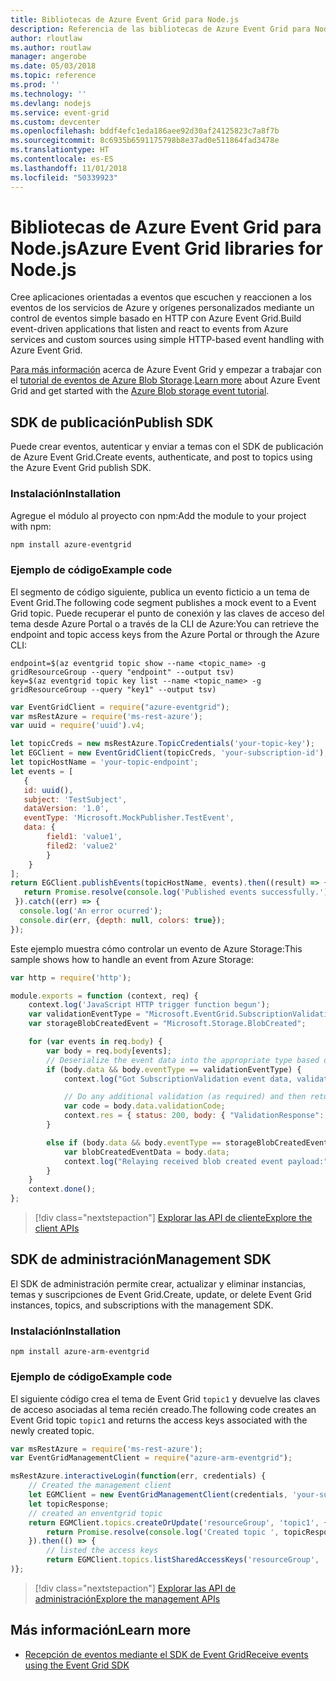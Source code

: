 ```yaml
---
title: Bibliotecas de Azure Event Grid para Node.js
description: Referencia de las bibliotecas de Azure Event Grid para Node.js
author: rloutlaw
ms.author: routlaw
manager: angerobe
ms.date: 05/03/2018
ms.topic: reference
ms.prod: ''
ms.technology: ''
ms.devlang: nodejs
ms.service: event-grid
ms.custom: devcenter
ms.openlocfilehash: bddf4efc1eda186aee92d30af24125823c7a8f7b
ms.sourcegitcommit: 8c6935b6591175798b8e37ad0e511864fad3478e
ms.translationtype: HT
ms.contentlocale: es-ES
ms.lasthandoff: 11/01/2018
ms.locfileid: "50339923"
---
```

# <a name="azure-event-grid-libraries-for-nodejs"></a><span data-ttu-id="55465-103">Bibliotecas de Azure Event Grid para Node.js</span><span class="sxs-lookup"><span data-stu-id="55465-103">Azure Event Grid libraries for Node.js</span></span>

<span data-ttu-id="55465-104">Cree aplicaciones orientadas a eventos que escuchen y reaccionen a los eventos de los servicios de Azure y orígenes personalizados mediante un control de eventos simple basado en HTTP con Azure Event Grid.</span><span class="sxs-lookup"><span data-stu-id="55465-104">Build event-driven applications that listen and react to events from Azure services and custom sources using simple HTTP-based event handling with Azure Event Grid.</span></span>

<span data-ttu-id="55465-105">[Para más información](/azure/event-grid/overview) acerca de Azure Event Grid y empezar a trabajar con el [tutorial de eventos de Azure Blob Storage](/azure/storage/blobs/storage-blob-event-quickstart).</span><span class="sxs-lookup"><span data-stu-id="55465-105">[Learn more](/azure/event-grid/overview) about Azure Event Grid and get started with the [Azure Blob storage event tutorial](/azure/storage/blobs/storage-blob-event-quickstart).</span></span> 

## <a name="publish-sdk"></a><span data-ttu-id="55465-106">SDK de publicación</span><span class="sxs-lookup"><span data-stu-id="55465-106">Publish SDK</span></span>

<span data-ttu-id="55465-107">Puede crear eventos, autenticar y enviar a temas con el SDK de publicación de Azure Event Grid.</span><span class="sxs-lookup"><span data-stu-id="55465-107">Create events, authenticate, and post to topics using the Azure Event Grid publish SDK.</span></span>

### <a name="installation"></a><span data-ttu-id="55465-108">Instalación</span><span class="sxs-lookup"><span data-stu-id="55465-108">Installation</span></span>

<span data-ttu-id="55465-109">Agregue el módulo al proyecto con npm:</span><span class="sxs-lookup"><span data-stu-id="55465-109">Add the module to your project with npm:</span></span>

```bash
npm install azure-eventgrid
```

### <a name="example-code"></a><span data-ttu-id="55465-110">Ejemplo de código</span><span class="sxs-lookup"><span data-stu-id="55465-110">Example code</span></span>

<span data-ttu-id="55465-111">El segmento de código siguiente, publica un evento ficticio a un tema de Event Grid.</span><span class="sxs-lookup"><span data-stu-id="55465-111">The following code segment publishes a mock event to a Event Grid topic.</span></span> <span data-ttu-id="55465-112">Puede recuperar el punto de conexión y las claves de acceso del tema desde Azure Portal o a través de la CLI de Azure:</span><span class="sxs-lookup"><span data-stu-id="55465-112">You can retrieve the endpoint and topic access keys from the Azure Portal or through the Azure CLI:</span></span>

```azurecli-interactive
endpoint=$(az eventgrid topic show --name <topic_name> -g gridResourceGroup --query "endpoint" --output tsv)
key=$(az eventgrid topic key list --name <topic_name> -g gridResourceGroup --query "key1" --output tsv)
```

```javascript
var EventGridClient = require("azure-eventgrid");
var msRestAzure = require('ms-rest-azure');
var uuid = require('uuid').v4;

let topicCreds = new msRestAzure.TopicCredentials('your-topic-key');
let EGClient = new EventGridClient(topicCreds, 'your-subscription-id');
let topicHostName = 'your-topic-endpoint';
let events = [
   {
   id: uuid(),
   subject: 'TestSubject',
   dataVersion: '1.0',
   eventType: 'Microsoft.MockPublisher.TestEvent',
   data: {
        field1: 'value1',
        filed2: 'value2'
        }
    }
];
return EGClient.publishEvents(topicHostName, events).then((result) => {
   return Promise.resolve(console.log('Published events successfully.'));
 }).catch((err) => {
  console.log('An error ocurred');
  console.dir(err, {depth: null, colors: true});
});
```

<span data-ttu-id="55465-113">Este ejemplo muestra cómo controlar un evento de Azure Storage:</span><span class="sxs-lookup"><span data-stu-id="55465-113">This sample shows how to handle an event from Azure Storage:</span></span>

```javascript
var http = require('http');

module.exports = function (context, req) {
    context.log('JavaScript HTTP trigger function begun');
    var validationEventType = "Microsoft.EventGrid.SubscriptionValidationEvent";
    var storageBlobCreatedEvent = "Microsoft.Storage.BlobCreated";

    for (var events in req.body) {
        var body = req.body[events];
        // Deserialize the event data into the appropriate type based on event type  
        if (body.data && body.eventType == validationEventType) {
            context.log("Got SubscriptionValidation event data, validation code: " + body.data.validationCode + " topic: " + body.topic);

            // Do any additional validation (as required) and then return back the below response
            var code = body.data.validationCode;
            context.res = { status: 200, body: { "ValidationResponse": code } };
        }

        else if (body.data && body.eventType == storageBlobCreatedEvent) {
            var blobCreatedEventData = body.data;
            context.log("Relaying received blob created event payload:" + JSON.stringify(blobCreatedEventData));
        }
    }
    context.done();
};
```

> [!div class="nextstepaction"]
> [<span data-ttu-id="55465-114">Explorar las API de cliente</span><span class="sxs-lookup"><span data-stu-id="55465-114">Explore the client APIs</span></span>](/javascript/api/overview/azure/eventgrid/client)

## <a name="management-sdk"></a><span data-ttu-id="55465-115">SDK de administración</span><span class="sxs-lookup"><span data-stu-id="55465-115">Management SDK</span></span>

<span data-ttu-id="55465-116">El SDK de administración permite crear, actualizar y eliminar instancias, temas y suscripciones de Event Grid.</span><span class="sxs-lookup"><span data-stu-id="55465-116">Create, update, or delete Event Grid instances, topics, and subscriptions with the management SDK.</span></span>

### <a name="installation"></a><span data-ttu-id="55465-117">Instalación</span><span class="sxs-lookup"><span data-stu-id="55465-117">Installation</span></span>

```
npm install azure-arm-eventgrid
```

### <a name="example-code"></a><span data-ttu-id="55465-118">Ejemplo de código</span><span class="sxs-lookup"><span data-stu-id="55465-118">Example code</span></span>

<span data-ttu-id="55465-119">El siguiente código crea el tema de Event Grid `topic1` y devuelve las claves de acceso asociadas al tema recién creado.</span><span class="sxs-lookup"><span data-stu-id="55465-119">The following code creates an Event Grid topic `topic1` and returns the access keys associated with the newly created topic.</span></span>

```javascript
var msRestAzure = require('ms-rest-azure');
var EventGridManagementClient = require("azure-arm-eventgrid");

msRestAzure.interactiveLogin(function(err, credentials) {
    // Created the management client
    let EGMClient = new EventGridManagementClient(credentials, 'your-subscription-id');
    let topicResponse;
    // created an enventgrid topic
    return EGMClient.topics.createOrUpdate('resourceGroup', 'topic1', { location: 'westus' }).then((topicResponse) => {
        return Promise.resolve(console.log('Created topic ', topicResponse));
    }).then(() => {
        // listed the access keys
        return EGMClient.topics.listSharedAccessKeys('resourceGroup', 'topic1')}
)};
```

> [!div class="nextstepaction"]
> [<span data-ttu-id="55465-120">Explorar las API de administración</span><span class="sxs-lookup"><span data-stu-id="55465-120">Explore the management APIs</span></span>](/javascript/api/overview/azure/eventgrid/management)

## <a name="learn-more"></a><span data-ttu-id="55465-121">Más información</span><span class="sxs-lookup"><span data-stu-id="55465-121">Learn more</span></span>

- [<span data-ttu-id="55465-122">Recepción de eventos mediante el SDK de Event Grid</span><span class="sxs-lookup"><span data-stu-id="55465-122">Receive events using the Event Grid SDK</span></span>](/azure/event-grid/receive-events)
